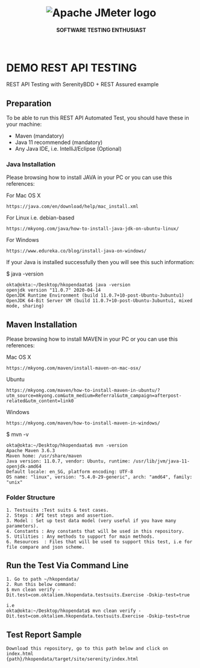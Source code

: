 <h1 align="center"><img src="https://user-images.githubusercontent.com/26521948/72658109-63a1d400-39e7-11ea-9667-c652586b4508.png" alt="Apache JMeter logo" /></h1>
<h4 align="center">SOFTWARE TESTING ENTHUSIAST</h4>
<br>

# DEMO REST API TESTING
REST API Testing with SerenityBDD + REST Assured example

## Preparation
To be able to run this REST API Automated Test, you should have these in your machine:
- Maven (mandatory)
- Java 11 recommended (mandatory)
- Any Java IDE,  i.e. IntelliJ/Eclipse (Optional)

### Java Installation
Please browsing how to install JAVA in your PC or you can use this references:

For Mac OS X
```
https://java.com/en/download/help/mac_install.xml
```

For Linux i.e. debian-based
```
https://mkyong.com/java/how-to-install-java-jdk-on-ubuntu-linux/
```
For Windows
```
https://www.edureka.co/blog/install-java-on-windows/
```

If your Java is installed successfully then you will see this such information:

$ java -version
```
okta@okta:~/Desktop/hkopendaata$ java -version
openjdk version "11.0.7" 2020-04-14
OpenJDK Runtime Environment (build 11.0.7+10-post-Ubuntu-3ubuntu1)
OpenJDK 64-Bit Server VM (build 11.0.7+10-post-Ubuntu-3ubuntu1, mixed mode, sharing)
```


## Maven Installation
Please browsing how to install MAVEN in your PC or you can use this references:

Mac OS X
```
https://mkyong.com/maven/install-maven-on-mac-osx/
```
Ubuntu
```
https://mkyong.com/maven/how-to-install-maven-in-ubuntu/?utm_source=mkyong.com&utm_medium=Referral&utm_campaign=afterpost-related&utm_content=link0
```
Windows
```
https://mkyong.com/maven/how-to-install-maven-in-windows/
```

$ mvn -v
```
okta@okta:~/Desktop/hkopendaata$ mvn -version
Apache Maven 3.6.3
Maven home: /usr/share/maven
Java version: 11.0.7, vendor: Ubuntu, runtime: /usr/lib/jvm/java-11-openjdk-amd64
Default locale: en_SG, platform encoding: UTF-8
OS name: "linux", version: "5.4.0-29-generic", arch: "amd64", family: "unix"
```


### Folder Structure
```
1. Testsuits :Test suits & test cases.
2. Steps : API test steps and assertion.
3. Model : Set up test data model (very useful if you have many parameters).
4. Constants : Any constants that will be used in this repository.
5. Utilities : Any methods to support for main methods.
6. Resources  : Files that will be used to support this test, i.e for file compare and json scheme.
```

## Run the Test Via Command Line
```
1. Go to path ~/hkopendata/
2. Run this below command:
$ mvn clean verify -Dit.test=com.oktaliem.hkopendata.testsuits.Exercise -Dskip-test=true

i.e
okta@okta:~/Desktop/hkopendata$ mvn clean verify -Dit.test=com.oktaliem.hkopendata.testsuits.Exercise -Dskip-test=true
```

## Test Report Sample
```
Download this repository, go to this path below and click on index.html
{path}/hkopendata/target/site/serenity/index.html
```


